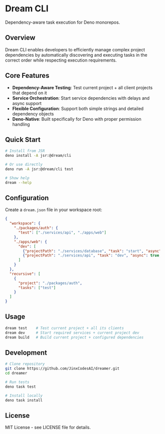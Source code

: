 # Dream CLI

Dependency-aware task execution for Deno monorepos.

## Overview

Dream CLI enables developers to efficiently manage complex project dependencies by automatically discovering and executing tasks in the correct order while respecting execution requirements.

## Core Features

- **Dependency-Aware Testing**: Test current project + all client projects that depend on it
- **Service Orchestration**: Start service dependencies with delays and async support
- **Flexible Configuration**: Support both simple strings and detailed dependency objects
- **Deno-Native**: Built specifically for Deno with proper permission handling

## Quick Start

```bash
# Install from JSR
deno install -A jsr:@dream/cli

# Or use directly
deno run -A jsr:@dream/cli test

# Show help
dream --help
```

## Configuration

Create a `dream.json` file in your workspace root:

```json
{
  "workspace": {
    "./packages/auth": {
      "test": ["./services/api", "./apps/web"]
    },
    "./apps/web": {
      "dev": [
        {"projectPath": "./services/database", "task": "start", "async": true},
        {"projectPath": "./services/api", "task": "dev", "async": true, "delay": 2000}
      ]
    }
  },
  "recursive": [
    {
      "project": "./packages/auth",
      "tasks": ["test"]
    }
  ]
}
```

## Usage

```bash
dream test    # Test current project + all its clients
dream dev     # Start required services + current project dev
dream build   # Build current project + configured dependencies
```

## Development

```bash
# Clone repository
git clone https://github.com/JinxCodesAI/dreamer.git
cd dreamer

# Run tests
deno task test

# Install locally
deno task install
```

## License

MIT License - see LICENSE file for details.
